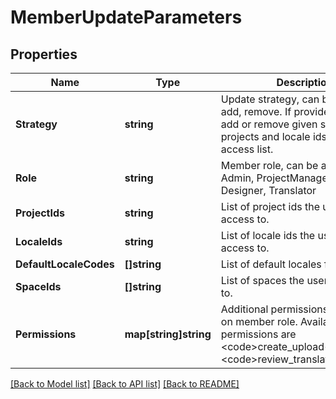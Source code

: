 # MemberUpdateParameters

## Properties

Name | Type | Description | Notes
------------ | ------------- | ------------- | -------------
**Strategy** | **string** | Update strategy, can be any of set, add, remove. If provided, it will set, add or remove given spaces, projects and locale ids from users access list. | [optional] 
**Role** | **string** | Member role, can be any of of Admin, ProjectManager, Developer, Designer, Translator | [optional] 
**ProjectIds** | **string** | List of project ids the user has access to.  | [optional] 
**LocaleIds** | **string** | List of locale ids the user has access to. | [optional] 
**DefaultLocaleCodes** | **[]string** | List of default locales for the user. | [optional] 
**SpaceIds** | **[]string** | List of spaces the user is assigned to. | [optional] 
**Permissions** | **map[string]string** | Additional permissions depending on member role. Available permissions are &lt;code&gt;create_upload&lt;/code&gt; and &lt;code&gt;review_translations&lt;/code&gt; | [optional] 

[[Back to Model list]](../README.md#documentation-for-models) [[Back to API list]](../README.md#documentation-for-api-endpoints) [[Back to README]](../README.md)


